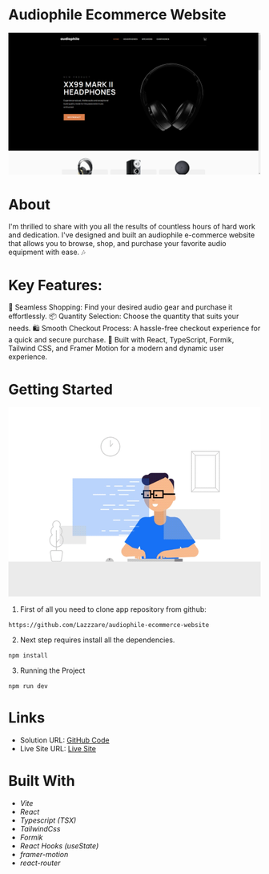 <!-- 🎧 Exciting News: Introducing my latest project, the Audiophile E-commerce Website! 🛒🎉

I'm thrilled to share with you all the results of countless hours of hard work and dedication. I've designed and built an audiophile e-commerce website that allows you to browse, shop, and purchase your favorite audio equipment with ease. 🎶

Key Features:

🛒 Seamless Shopping: Find your desired audio gear and purchase it effortlessly.
📦 Quantity Selection: Choose the quantity that suits your needs.
🛍️ Smooth Checkout Process: A hassle-free checkout experience for a quick and secure purchase.
🚀 Built with React, TypeScript, Formik, Tailwind CSS, and Framer Motion for a modern and dynamic user experience.
I'm passionate about audio quality, and I wanted to create a platform that caters to fellow audiophiles, providing a user-friendly and visually appealing shopping experience. The technologies used in this project ensure optimal performance and interactivity.

You can explore the website at [Insert Website URL] and experience the perfect harmony of high-quality audio and a smooth online shopping journey.

Thank you to everyone who supported me throughout this project. Your feedback and encouragement have been invaluable. If you have any questions or suggestions, please feel free to reach out. Your feedback is essential as I continue to improve and expand this platform.

#Audiophile #Ecommerce #WebDevelopment #React #TypeScript #Formik #TailwindCSS #FramerMotion #OnlineShopping #AudioEquipment

I'd appreciate it if you could visit the website and provide any feedback or suggestions. Your input will help me further enhance the user experience.

Feel free to personalize this post to include specific details about your project, such as the website URL or any unique features you've implemented. Sharing your project on LinkedIn is a great way to showcase your skills and connect with professionals who share your interests. -->

# Audiophile Ecommerce Website

  <img src="./src/images/Background.PNG" alt="Audiophile Ecommerce Website">

# About

I'm thrilled to share with you all the results of countless hours of hard work and dedication. I've designed and built an audiophile e-commerce website that allows you to browse, shop, and purchase your favorite audio equipment with ease. 🎶

# Key Features:

🛒 Seamless Shopping: Find your desired audio gear and purchase it effortlessly.
📦 Quantity Selection: Choose the quantity that suits your needs.
🛍️ Smooth Checkout Process: A hassle-free checkout experience for a quick and secure purchase.
🚀 Built with React, TypeScript, Formik, Tailwind CSS, and Framer Motion for a modern and dynamic user experience.

# Getting Started

![.gif](./src/images/gif.gif)

1. First of all you need to clone app repository from github:

```
https://github.com/Lazzzare/audiophile-ecommerce-website
```

2. Next step requires install all the dependencies.

```
npm install
```

3. Running the Project

```
npm run dev
```

# Links

- Solution URL: [GitHub Code](https://github.com/Lazzzare/audiophile-ecommerce-website)
- Live Site URL: [Live Site](https://audiophile-ecommerce-website-dun.vercel.app/)

# Built With

- _Vite_
- _React_
- _Typescript (TSX)_
- _TailwindCss_
- _Formik_
- _React Hooks (useState)_
- _framer-motion_
- _react-router_
